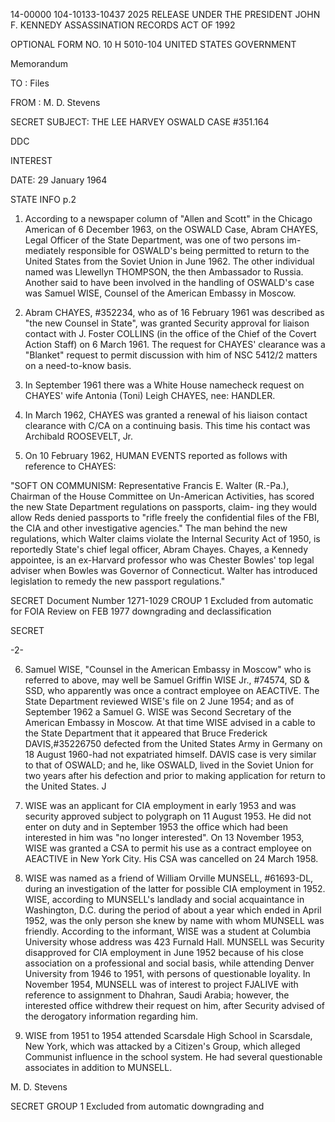 14-00000
104-10133-10437
2025 RELEASE UNDER THE PRESIDENT JOHN F. KENNEDY ASSASSINATION RECORDS ACT OF 1992

OPTIONAL FORM NO. 10 H
5010-104
UNITED STATES GOVERNMENT

Memorandum

TO : Files

FROM : M. D. Stevens

SECRET
SUBJECT: THE LEE HARVEY OSWALD CASE #351.164

DDC

INTEREST

DATE: 29 January 1964

STATE INFO
p.2

1. According to a newspaper column of "Allen and Scott" in the
Chicago American of 6 December 1963, on the OSWALD Case, Abram CHAYES,
Legal Officer of the State Department, was one of two persons im-
mediately responsible for OSWALD's being permitted to return to the
United States from the Soviet Union in June 1962. The other individual
named was Llewellyn THOMPSON, the then Ambassador to Russia. Another
said to have been involved in the handling of OSWALD's case was Samuel
WISE, Counsel of the American Embassy in Moscow.

2. Abram CHAYES, #352234, who as of 16 February 1961 was described
as "the new Counsel in State", was granted Security approval for liaison
contact with J. Foster COLLINS (in the office of the Chief of the Covert
Action Staff) on 6 March 1961. The request for CHAYES' clearance was a
"Blanket" request to permit discussion with him of NSC 5412/2 matters on
a need-to-know basis.

3. In September 1961 there was a White House namecheck request on
CHAYES' wife Antonia (Toni) Leigh CHAYES, nee: HANDLER.

4. In March 1962, CHAYES was granted a renewal of his liaison
contact clearance with C/CA on a continuing basis. This time his contact
was Archibald ROOSEVELT, Jr.

5. On 10 February 1962, HUMAN EVENTS reported as follows with
reference to CHAYES:

"SOFT ON COMMUNISM: Representative Francis E. Walter (R.-Pa.),
Chairman of the House Committee on Un-American Activities, has
scored the new State Department regulations on passports, claim-
ing they would allow Reds denied passports to "rifle freely the
confidential files of the FBI, the CIA and other investigative
agencies." The man behind the new regulations, which Walter
claims violate the Internal Security Act of 1950, is reportedly
State's chief legal officer, Abram Chayes. Chayes, a Kennedy
appointee, is an ex-Harvard professor who was Chester Bowles'
top legal adviser when Bowles was Governor of Connecticut.
Walter has introduced legislation to remedy the new passport
regulations."

SECRET Document Number 1271-1029
CROUP 1
Excluded from automatic for FOIA Review on FEB 1977
downgrading and
declassification

SECRET

-2-

6. Samuel WISE, "Counsel in the American Embassy in Moscow" who
is referred to above, may well be Samuel Griffin WISE Jr., #74574,
SD & SSD, who apparently was once a contract employee on AEACTIVE.
The State Department reviewed WISE's file on 2 June 1954; and as of
September 1962 a Samuel G. WISE was Second Secretary of the American
Embassy in Moscow. At that time WISE advised in a cable to the State
Department that it appeared that Bruce Frederick DAVIS,#35226750
defected from the United States Army in Germany on 18 August 1960-had
not expatriated himself. DAVIS case is very similar to that of
OSWALD; and he, like OSWALD, lived in the Soviet Union for two years
after his defection and prior to making application for return to the
United States. J

7. WISE was an applicant for CIA employment in early 1953 and
was security approved subject to polygraph on 11 August 1953. He did
not enter on duty and in September 1953 the office which had been
interested in him was "no longer interested". On 13 November 1953,
WISE was granted a CSA to permit his use as a contract employee on
AEACTIVE in New York City. His CSA was cancelled on 24 March 1958.

8. WISE was named as a friend of William Orville MUNSELL, #61693-DL,
during an investigation of the latter for possible CIA employment in 1952.
WISE, according to MUNSELL's landlady and social acquaintance in Washington,
D.C. during the period of about a year which ended in April 1952, was the
only person she knew by name with whom MUNSELL was friendly. According
to the informant, WISE was a student at Columbia University whose address
was 423 Furnald Hall. MUNSELL was Security disapproved for CIA employment
in June 1952 because of his close association on a professional and social
basis, while attending Denver University from 1946 to 1951, with persons
of questionable loyality. In November 1954, MUNSELL was of interest to
project FJALIVE with reference to assignment to Dhahran, Saudi Arabia;
however, the interested office withdrew their request on him, after
Security advised of the derogatory information regarding him.

9. WISE from 1951 to 1954 attended Scarsdale High School in Scarsdale,
New York, which was attacked by a Citizen's Group, which alleged Communist
influence in the school system. He had several questionable associates in
addition to MUNSELL.

M. D. Stevens

SECRET
GROUP 1
Excluded from automatic
downgrading and